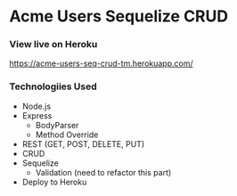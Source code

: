 # Acme Users Sequelize CRUD
### View live on Heroku  
https://acme-users-seq-crud-tm.herokuapp.com/

### Technologiies Used
- Node.js
- Express
  - BodyParser
  - Method Override
- REST (GET, POST, DELETE, PUT)
- CRUD
- Sequelize
  - Validation (need to refactor this part)
- Deploy to Heroku